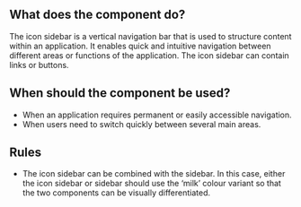 
## What does the component do?
The icon sidebar is a vertical navigation bar that is used to structure content within an application. It enables quick and intuitive navigation between different areas or functions of the application. The icon sidebar can contain links or buttons.

## When should the component be used?
* When an application requires permanent or easily accessible navigation.
* When users need to switch quickly between several main areas.

## Rules
* The icon sidebar can be combined with the sidebar. In this case, either the icon sidebar or sidebar should use the ‘milk’ colour variant so that the two components can be visually differentiated.